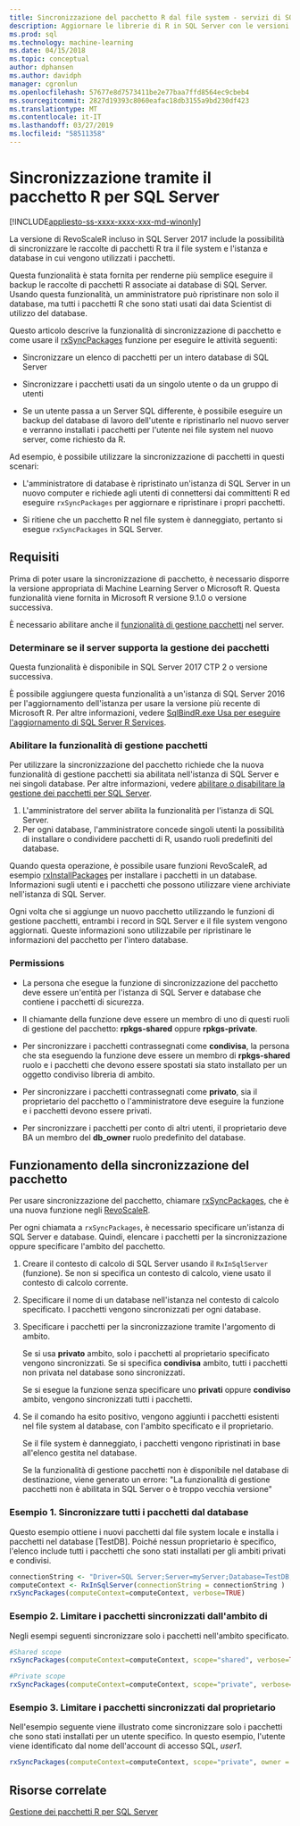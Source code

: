 ```yaml
---
title: Sincronizzazione del pacchetto R dal file system - servizi di SQL Server Machine Learning
description: Aggiornare le librerie di R in SQL Server con le versioni più recenti installate nel file system.
ms.prod: sql
ms.technology: machine-learning
ms.date: 04/15/2018
ms.topic: conceptual
author: dphansen
ms.author: davidph
manager: cgronlun
ms.openlocfilehash: 57677e8d7573411be2e77baa7ffd8564ec9cbeb4
ms.sourcegitcommit: 2827d19393c8060eafac18db3155a9bd230df423
ms.translationtype: MT
ms.contentlocale: it-IT
ms.lasthandoff: 03/27/2019
ms.locfileid: "58511358"
---
```

# <a name="r-package-synchronization-for-sql-server"></a>Sincronizzazione tramite il pacchetto R per SQL Server
[!INCLUDE[appliesto-ss-xxxx-xxxx-xxx-md-winonly](../../includes/appliesto-ss-xxxx-xxxx-xxx-md-winonly.md)]

La versione di RevoScaleR incluso in SQL Server 2017 include la possibilità di sincronizzare le raccolte di pacchetti R tra il file system e l'istanza e database in cui vengono utilizzati i pacchetti.

Questa funzionalità è stata fornita per renderne più semplice eseguire il backup le raccolte di pacchetti R associate ai database di SQL Server. Usando questa funzionalità, un amministratore può ripristinare non solo il database, ma tutti i pacchetti R che sono stati usati dai data Scientist di utilizzo del database.

Questo articolo descrive la funzionalità di sincronizzazione di pacchetto e come usare il [rxSyncPackages](https://docs.microsoft.com/machine-learning-server/r-reference/revoscaler/rxsyncpackages) funzione per eseguire le attività seguenti:

+ Sincronizzare un elenco di pacchetti per un intero database di SQL Server

+ Sincronizzare i pacchetti usati da un singolo utente o da un gruppo di utenti

+ Se un utente passa a un Server SQL differente, è possibile eseguire un backup del database di lavoro dell'utente e ripristinarlo nel nuovo server e verranno installati i pacchetti per l'utente nei file system nel nuovo server, come richiesto da R.

Ad esempio, è possibile utilizzare la sincronizzazione di pacchetti in questi scenari:

+ L'amministratore di database è ripristinato un'istanza di SQL Server in un nuovo computer e richiede agli utenti di connettersi dai committenti R ed eseguire `rxSyncPackages` per aggiornare e ripristinare i propri pacchetti.

+ Si ritiene che un pacchetto R nel file system è danneggiato, pertanto si esegue `rxSyncPackages` in SQL Server.

## <a name="requirements"></a>Requisiti

Prima di poter usare la sincronizzazione di pacchetto, è necessario disporre la versione appropriata di Machine Learning Server o Microsoft R. Questa funzionalità viene fornita in Microsoft R versione 9.1.0 o versione successiva. 

È necessario abilitare anche il [funzionalità di gestione pacchetti](r-package-how-to-enable-or-disable.md) nel server.

### <a name="determine-whether-your-server-supports-package-management"></a>Determinare se il server supporta la gestione dei pacchetti

Questa funzionalità è disponibile in SQL Server 2017 CTP 2 o versione successiva.

È possibile aggiungere questa funzionalità a un'istanza di SQL Server 2016 per l'aggiornamento dell'istanza per usare la versione più recente di Microsoft R. Per altre informazioni, vedere [SqlBindR.exe Usa per eseguire l'aggiornamento di SQL Server R Services](use-sqlbindr-exe-to-upgrade-an-instance-of-sql-server.md).

### <a name="enable-the-package-management-feature"></a>Abilitare la funzionalità di gestione pacchetti

Per utilizzare la sincronizzazione del pacchetto richiede che la nuova funzionalità di gestione pacchetti sia abilitata nell'istanza di SQL Server e nei singoli database. Per altre informazioni, vedere [abilitare o disabilitare la gestione dei pacchetti per SQL Server](r-package-how-to-enable-or-disable.md).

1. L'amministratore del server abilita la funzionalità per l'istanza di SQL Server.
2. Per ogni database, l'amministratore concede singoli utenti la possibilità di installare o condividere pacchetti di R, usando ruoli predefiniti del database.

Quando questa operazione, è possibile usare funzioni RevoScaleR, ad esempio [rxInstallPackages](https://docs.microsoft.com/machine-learning-server/r-reference/revoscaler/rxinstallpackages) per installare i pacchetti in un database.  Informazioni sugli utenti e i pacchetti che possono utilizzare viene archiviate nell'istanza di SQL Server. 

Ogni volta che si aggiunge un nuovo pacchetto utilizzando le funzioni di gestione pacchetti, entrambi i record in SQL Server e il file system vengono aggiornati. Queste informazioni sono utilizzabile per ripristinare le informazioni del pacchetto per l'intero database.

### <a name="permissions"></a>Permissions

+ La persona che esegue la funzione di sincronizzazione del pacchetto deve essere un'entità per l'istanza di SQL Server e database che contiene i pacchetti di sicurezza.

+ Il chiamante della funzione deve essere un membro di uno di questi ruoli di gestione del pacchetto: **rpkgs-shared** oppure **rpkgs-private**.

+ Per sincronizzare i pacchetti contrassegnati come **condivisa**, la persona che sta eseguendo la funzione deve essere un membro di **rpkgs-shared** ruolo e i pacchetti che devono essere spostati sia stato installato per un oggetto condiviso libreria di ambito.

+ Per sincronizzare i pacchetti contrassegnati come **privato**, sia il proprietario del pacchetto o l'amministratore deve eseguire la funzione e i pacchetti devono essere privati.

+ Per sincronizzare i pacchetti per conto di altri utenti, il proprietario deve BA un membro del **db_owner** ruolo predefinito del database.

## <a name="how-package-synchronization-works"></a>Funzionamento della sincronizzazione del pacchetto

Per usare sincronizzazione del pacchetto, chiamare [rxSyncPackages](https://docs.microsoft.com/r-server/r-reference/revoscaler/rxsyncpackages), che è una nuova funzione negli [RevoScaleR](https://docs.microsoft.com/machine-learning-server/r-reference/revoscaler/revoscaler). 

Per ogni chiamata a `rxSyncPackages`, è necessario specificare un'istanza di SQL Server e database. Quindi, elencare i pacchetti per la sincronizzazione oppure specificare l'ambito del pacchetto.

1. Creare il contesto di calcolo di SQL Server usando il `RxInSqlServer` (funzione). Se non si specifica un contesto di calcolo, viene usato il contesto di calcolo corrente.

2. Specificare il nome di un database nell'istanza nel contesto di calcolo specificato. I pacchetti vengono sincronizzati per ogni database.

3. Specificare i pacchetti per la sincronizzazione tramite l'argomento di ambito.

    Se si usa **privato** ambito, solo i pacchetti al proprietario specificato vengono sincronizzati. Se si specifica **condivisa** ambito, tutti i pacchetti non privata nel database sono sincronizzati. 
    
    Se si esegue la funzione senza specificare uno **privati** oppure **condiviso** ambito, vengono sincronizzati tutti i pacchetti.

4. Se il comando ha esito positivo, vengono aggiunti i pacchetti esistenti nel file system al database, con l'ambito specificato e il proprietario.

    Se il file system è danneggiato, i pacchetti vengono ripristinati in base all'elenco gestita nel database.

    Se la funzionalità di gestione pacchetti non è disponibile nel database di destinazione, viene generato un errore: "La funzionalità di gestione pacchetti non è abilitata in SQL Server o è troppo vecchia versione"

### <a name="example-1-synchronize-all-package-by-database"></a>Esempio 1. Sincronizzare tutti i pacchetti dal database

Questo esempio ottiene i nuovi pacchetti dal file system locale e installa i pacchetti nel database [TestDB]. Poiché nessun proprietario è specifico, l'elenco include tutti i pacchetti che sono stati installati per gli ambiti privati e condivisi.

```R
connectionString <- "Driver=SQL Server;Server=myServer;Database=TestDB;Trusted_Connection=True;"
computeContext <- RxInSqlServer(connectionString = connectionString )
rxSyncPackages(computeContext=computeContext, verbose=TRUE)
```

### <a name="example-2-restrict-synchronized-packages-by-scope"></a>Esempio 2. Limitare i pacchetti sincronizzati dall'ambito di

Negli esempi seguenti sincronizzare solo i pacchetti nell'ambito specificato.

```R
#Shared scope
rxSyncPackages(computeContext=computeContext, scope="shared", verbose=TRUE)

#Private scope
rxSyncPackages(computeContext=computeContext, scope="private", verbose=TRUE)
```

### <a name="example-3-restrict-synchronized-packages-by-owner"></a>Esempio 3. Limitare i pacchetti sincronizzati dal proprietario

Nell'esempio seguente viene illustrato come sincronizzare solo i pacchetti che sono stati installati per un utente specifico. In questo esempio, l'utente viene identificato dal nome dell'account di accesso SQL, *user1*.

```R
rxSyncPackages(computeContext=computeContext, scope="private", owner = "user1", verbose=TRUE))
```

## <a name="related-resources"></a>Risorse correlate

[Gestione dei pacchetti R per SQL Server](install-additional-r-packages-on-sql-server.md)
